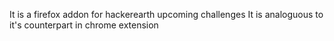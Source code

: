 It is a firefox addon for hackerearth upcoming challenges 
It is analoguous to it's counterpart in chrome extension 